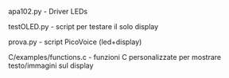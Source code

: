 apa102.py - Driver LEDs

testOLED.py - script per testare il solo display

prova.py - script PicoVoice (led+display)

C/examples/functions.c - funzioni C personalizzate per mostrare testo/immagini sul display
